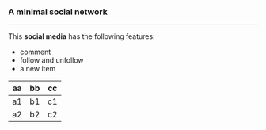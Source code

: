 ### A minimal social network

---

This **social media** has the following features:
- comment
- follow and unfollow
- a new item

aa|bb|cc
---|---|---
a1|b1|c1
a2|b2|c2


